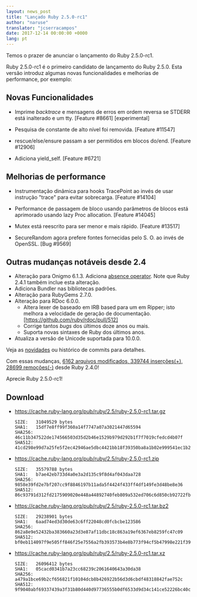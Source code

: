 ```yaml
---
layout: news_post
title: "Lançado Ruby 2.5.0-rc1"
author: "naruse"
translator: "jcserracampos"
date: 2017-12-14 00:00:00 +0000
lang: pt
---
```


Temos o prazer de anunciar o lançamento do Ruby 2.5.0-rc1.

Ruby 2.5.0-rc1 é o primeiro candidato de lançamento do Ruby 2.5.0.
Esta versão introduz algumas novas funcionalidades e melhorias de performance, por exemplo:

## Novas Funcionalidades

* Imprime _backtrace_ e mensagens de erros em ordem reversa se STDERR está inalterado e um tty.
  [Feature #8661] [experimental]

* Pesquisa de constante de alto nível foi removida.  [Feature #11547]

* rescue/else/ensure passam a ser permitidos em blocos do/end.  [Feature #12906]

* Adiciona yield\_self.  [Feature #6721]

## Melhorias de performance

* Instrumentação dinâmica para hooks TracePoint ao invés de usar instrução
  "trace" para evitar sobrecarga. [Feature #14104]

* Performance de passagem de bloco usando parâmetros de blocos 
  está aprimorado usando lazy Proc allocation. [Feature #14045]

* Mutex está reescrito para ser menor e mais rápido. [Feature #13517]

* SecureRandom agora prefere fontes fornecidas pelo S. O. ao invés de OpenSSL. [Bug #9569]

## Outras mudanças notáveis desde 2.4

* Alteração para Onigmo 6.1.3.
  Adiciona [absence operator](https://github.com/k-takata/Onigmo/issues/87).
  Note que Ruby 2.4.1 também inclue esta alteração.
* Adiciona Bundler nas bibliotecas padrões.
* Alteração para RubyGems 2.7.0.
* Alteração para RDoc 6.0.0.
  * Altera lexer de baseado em IRB based para um em Ripper;
    isto melhora a velocidade de geração de documentação.
    [https://github.com/ruby/rdoc/pull/512]
  * Corrige tantos _bugs_ dos últimos doze anos ou mais.
  * Suporta novas sintaxes de Ruby dos últimos anos.
* Atualiza a versão de Unicode suportada para 10.0.0.

Veja as [novidades](https://github.com/ruby/ruby/blob/v2_5_0_rc1/NEWS)
ou histórico de commits para detalhes.

Com essas mudanças,
[6162 arquivos modificados, 339744 inserções(+), 28699 remoções(-)](https://github.com/ruby/ruby/compare/v2_4_0...v2_5_0_rc1)
desde Ruby 2.4.0!

Aprecie Ruby 2.5.0-rc1!

## Download

* <https://cache.ruby-lang.org/pub/ruby/2.5/ruby-2.5.0-rc1.tar.gz>

      SIZE:   31049529 bytes
      SHA1:   15df7e8ff99f360a14f7747a07a3021447d65594
      SHA256: 46c11b347522de174566503d35d2b46e1529b979d292b1f7f7019cfedcd4b07f
      SHA512: 41cd298e99d7a25fe5f2ec42946ae5dbc4421bb18f39350ba8a1b02e999541ec1b21b5f6ce0489b3a159f47e37d409178ba7c21c00e177b0fdb410ca6e9d6142

* <https://cache.ruby-lang.org/pub/ruby/2.5/ruby-2.5.0-rc1.zip>

      SIZE:   35579788 bytes
      SHA1:   b7ae42eb733d4a0e3a2d135c9f8d4af043daa728
      SHA256: 9858e39fd2e7bf207cc9f8846197b11ada5f4424f433ff4df149fe3d48be8e36
      SHA512: 86c93791d312fd2175909020e448a44892740feb809a532ed706c6d850cb92722fb7ca02ecbdf7a1fbeb5b4f42f1338ce9a15b7c0a41055937bd1fdfb4be6f11

* <https://cache.ruby-lang.org/pub/ruby/2.5/ruby-2.5.0-rc1.tar.bz2>

      SIZE:   29238901 bytes
      SHA1:   6aad74ed3d30de63c6ff22048cd0fcbcbe123586
      SHA256: 862a8e9e52432ba383660a23d3e87af11dbc18c863a19ef6367eb8259fc47c09
      SHA512: bf0eb114097f9e505ff846f25e7556a2fb393573b4e8b773f94cf5b47998e221f3962a291db15a3cdbdf4ced5a523812937f80d95f4ee3f7b13c4e37f178d7a7

* <https://cache.ruby-lang.org/pub/ruby/2.5/ruby-2.5.0-rc1.tar.xz>

      SIZE:   26096412 bytes
      SHA1:   05cacd0341b7a23cc68239c2061640643a30da38
      SHA256: a479a1bce69b2cf656821f10104dcb8b426922b56d3d6cbdf48318842fae752c
      SHA512: 9f9040abf69337439a3f31b80d440d97736555b0df6533d9d34c141ce52226bc40c3f4f7e596e74b080c879e933649c17a073c893be1a304d9a883bab02e9494
